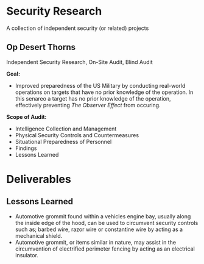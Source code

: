 # Security Research

A collection of independent security (or related) projects

## Op Desert Thorns
Independent Security Research, On-Site Audit, Blind Audit

**Goal:** 
 - Improved preparedness of the US Military by conducting real-world operations on targets that have no prior knowledge of the operation. In this senareo a target has no prior knowledge of the operation, effectively preventing _The Observer Effect_ from occuring.

**Scope of Audit:**

 - Intelligence Collection and Management
 - Physical Security Controls and Countermeasures
 - Situational Preparedness of Personnel
 - Findings
 - Lessons Learned

# Deliverables
## Lessons Learned
 - Automotive grommit found within a vehicles engine bay, usually along the inside edge of the hood, can be used to circumvent security controls such as; barbed wire, razor wire or constantine wire by acting as a mechanical shield.
 - Automotive grommit, or items similar in nature, may assist in the circumvention of electrified perimeter fencing by acting as an electrical insulator. 
